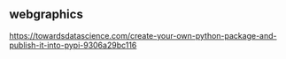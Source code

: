 ## webgraphics

https://towardsdatascience.com/create-your-own-python-package-and-publish-it-into-pypi-9306a29bc116
